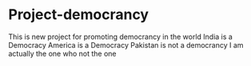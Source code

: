 # Project-democrancy
This is new project for promoting democrancy in the world
India is a Democracy
America is a Democracy
Pakistan is not a democrancy
I am actually the one who not the one
